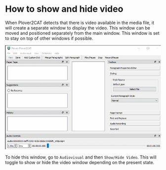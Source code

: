 # How to show and hide video

When Plover2CAT detects that there is video available in the media file, it will create a separate window to display the video. This window can be moved and positioned separately from the main window. This window is set to stay on top of other windows if possible.

![Show/Hide video window](images/show_hide_video.gif)

To hide this window, go to `Audiovisual` and then `Show/Hide Video`. This will toggle to show or hide the video window depending on the present state. 
